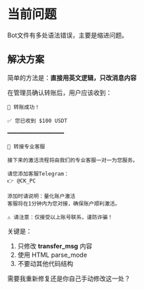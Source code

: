 # 当前问题

Bot文件有多处语法错误，主要是缩进问题。

## 解决方案

简单的方法是：**直接用英文逻辑，只改消息内容**

在管理员确认转账后，用户应该收到：

```
🎉 转账成功！

✅ 您已收到 $100 USDT

━━━━━━━━━━━━━━━━━━

💼 转接专业客服

接下来的激活流程将由我们的专业客服一对一为您服务。

请您添加客服Telegram：
👉 @CK_PC

添加时请说明：量化账户激活
客服将在1分钟内为您对接，确保账户顺利激活。

⚠️ 请注意：仅接受以上账号联系，谨防诈骗！
```

关键是：
1. 只修改 **transfer_msg** 内容
2. 使用 HTML parse_mode
3. 不要动其他代码结构

需要我重新修复还是你自己手动修改这一处？
